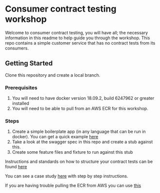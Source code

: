 # Consumer contract testing workshop

Welcome to consumer contract testing, you will have all; the necessary information in this readme to 
help guide you through the workshop. This repo contains a simple customer service that has
no contract tests from its consumers.

## Getting Started

Clone this repository and create a local branch.

### Prerequisites

1. You will need to have docker version 18.09.2, build 6247962 or greater installed
2. You will need to be able to pull from an AWS ECR for this workshop.


### Steps

1. Create a simple boilerplate app (in any language that can be run in docker). You can get a quick example
[here](https://github.com/ComparetheMarket/engineering.consumer-contract-testing.docker)
2. Take a look at the swagger spec in this repo and create a stub against this.
3. Create some feature files and fixture to run against this stub

Instructions and standards on how to structure your contract tests can be found [here](https://github.com/ComparetheMarket/engineering.consumer-contract-testing.docker)

You can see a case study [here](https://engineering-docs-test.vassily.io/docs/testing/consumer-contract-testing/case-study/) with step by step instructions.

If you are having trouble pulling the ECR from AWS you can use [this](https://cloud.docker.com/u/rgparkins/repository/docker/rgparkins/contract-testing-base) 